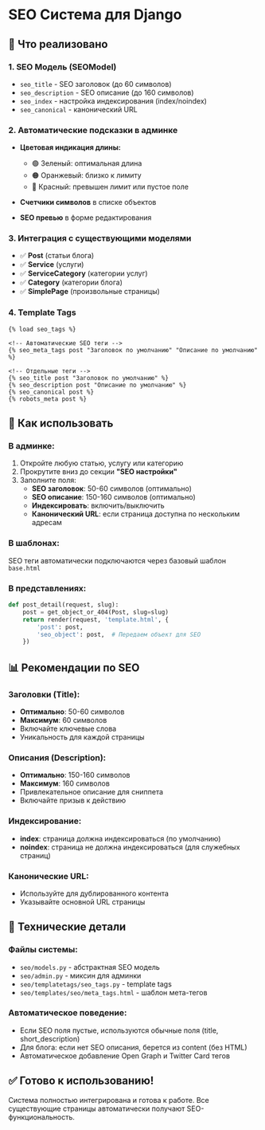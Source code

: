 # SEO Система для Django

## 🎯 Что реализовано

### 1. **SEO Модель (SEOModel)**
- `seo_title` - SEO заголовок (до 60 символов)
- `seo_description` - SEO описание (до 160 символов)  
- `seo_index` - настройка индексирования (index/noindex)
- `seo_canonical` - канонический URL

### 2. **Автоматические подсказки в админке**
- **Цветовая индикация длины:**
  - 🟢 Зеленый: оптимальная длина
  - 🟠 Оранжевый: близко к лимиту
  - 🔴 Красный: превышен лимит или пустое поле

- **Счетчики символов** в списке объектов
- **SEO превью** в форме редактирования

### 3. **Интеграция с существующими моделями**
- ✅ **Post** (статьи блога)
- ✅ **Service** (услуги)
- ✅ **ServiceCategory** (категории услуг)
- ✅ **Category** (категории блога)
- ✅ **SimplePage** (произвольные страницы)

### 4. **Template Tags**
```django
{% load seo_tags %}

<!-- Автоматические SEO теги -->
{% seo_meta_tags post "Заголовок по умолчанию" "Описание по умолчанию" %}

<!-- Отдельные теги -->
{% seo_title post "Заголовок по умолчанию" %}
{% seo_description post "Описание по умолчанию" %}
{% seo_canonical post %}
{% robots_meta post %}
```

## 🚀 Как использовать

### В админке:
1. Откройте любую статью, услугу или категорию
2. Прокрутите вниз до секции **"SEO настройки"**
3. Заполните поля:
   - **SEO заголовок**: 50-60 символов (оптимально)
   - **SEO описание**: 150-160 символов (оптимально)
   - **Индексировать**: включить/выключить
   - **Канонический URL**: если страница доступна по нескольким адресам

### В шаблонах:
SEO теги автоматически подключаются через базовый шаблон `base.html`

### В представлениях:
```python
def post_detail(request, slug):
    post = get_object_or_404(Post, slug=slug)
    return render(request, 'template.html', {
        'post': post,
        'seo_object': post,  # Передаем объект для SEO
    })
```

## 📊 Рекомендации по SEO

### Заголовки (Title):
- **Оптимально**: 50-60 символов
- **Максимум**: 60 символов
- Включайте ключевые слова
- Уникальность для каждой страницы

### Описания (Description):
- **Оптимально**: 150-160 символов  
- **Максимум**: 160 символов
- Привлекательное описание для сниппета
- Включайте призыв к действию

### Индексирование:
- **index**: страница должна индексироваться (по умолчанию)
- **noindex**: страница не должна индексироваться (для служебных страниц)

### Канонические URL:
- Используйте для дублированного контента
- Указывайте основной URL страницы

## 🔧 Технические детали

### Файлы системы:
- `seo/models.py` - абстрактная SEO модель
- `seo/admin.py` - миксин для админки
- `seo/templatetags/seo_tags.py` - template tags
- `seo/templates/seo/meta_tags.html` - шаблон мета-тегов

### Автоматическое поведение:
- Если SEO поля пустые, используются обычные поля (title, short_description)
- Для блога: если нет SEO описания, берется из content (без HTML)
- Автоматическое добавление Open Graph и Twitter Card тегов

## ✅ Готово к использованию!

Система полностью интегрирована и готова к работе. Все существующие страницы автоматически получают SEO-функциональность.
